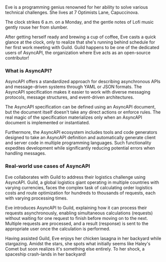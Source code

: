 Eve is a programming genius renowned for her ability to solve various technical challenges. She lives at 7 Optimists Lane, Capuccinova.

The clock strikes 6 a.m. on a Monday, and the gentle notes of Lofi music gently rouse her from slumber.

After getting herself ready and brewing a cup of coffee, Eve casts a quick glance at the clock, only to realize that she's running behind schedule for her first work meeting with Guild. Guild happens to be one of the dedicated users of AsyncAPI, the organization where Eve acts as an open-source contributor!

### What is AsyncAPI?
AsyncAPI offers a standardized approach for describing asynchronous APIs and message-driven systems through YAML or JSON formats. The AsyncAPI specification makes it easier to work with diverse messaging protocols, message structures, and event-driven architectures.

The AsyncAPI specification can be defined using an AsyncAPI document, but the document itself doesn't take any direct actions or enforce rules. The real magic of the specification materializes only when an AsyncAPI document is implemented or instantiated.

Furthermore, the AsyncAPI ecosystem includes tools and code generators designed to take an AsyncAPI definition and automatically generate client and server code in multiple programming languages. Such functionality expedites development while significantly reducing potential errors when handling messages.

### Real-world use cases of AsyncAPI
Eve collaborates with Guild to address their logistics challenge using AsyncAPI. Guild, a global logistics giant operating in multiple countries with varying currencies, faces the complex task of calculating order logistics costs and route optimization for hundreds to thousands of requests, each with varying processing times.

Eve introduces AsyncAPI to Guild, explaining how it can process their requests asynchronously, enabling simultaneous calculations (requests) without waiting for one request to finish before moving on to the next. Multiple requests are processed, and a result (response) is sent to the appropriate user once the calculation is performed.

Having assisted Guild, Eve enjoys her chicken lasagna in her backyard while stargazing. Amidst the stars, she spots what initially seems like Haley's Comet but soon realizes it's something else entirely. To her shock, a spaceship crash-lands in her backyard!